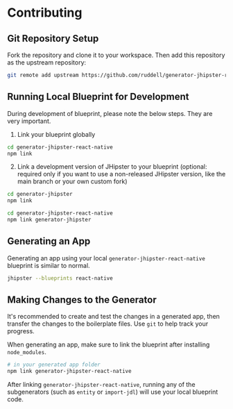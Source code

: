 # Contributing

## Git Repository Setup

Fork the repository and clone it to your workspace. Then add this repository as the upstream repository:

```sh
git remote add upstream https://github.com/ruddell/generator-jhipster-react-native.git
```

## Running Local Blueprint for Development

During development of blueprint, please note the below steps. They are very important.

1. Link your blueprint globally

```bash
cd generator-jhipster-react-native
npm link
```

2. Link a development version of JHipster to your blueprint (optional: required only if you want to use a non-released JHipster version, like the main branch or your own custom fork)

```bash
cd generator-jhipster
npm link

cd generator-jhipster-react-native
npm link generator-jhipster
```

## Generating an App

Generating an app using your local `generator-jhipster-react-native` blueprint is similar to normal.

```sh
jhipster --blueprints react-native
```

## Making Changes to the Generator

It's recommended to create and test the changes in a generated app, then transfer the changes to the boilerplate files. Use `git` to help track your progress.

When generating an app, make sure to link the blueprint after installing `node_modules`.

```sh
# in your generated app folder
npm link generator-jhipster-react-native
```

After linking `generator-jhipster-react-native`, running any of the subgenerators (such as `entity` or `import-jdl`) will use your local blueprint code.
